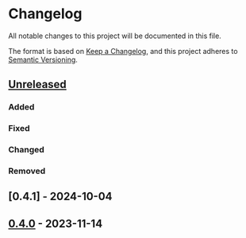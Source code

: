 # Changelog

All notable changes to this project will be documented in this file.

The format is based on [Keep a Changelog](https://keepachangelog.com/en/1.0.0/),
and this project adheres to [Semantic Versioning](https://semver.org/spec/v2.0.0.html).

## [Unreleased]


### Added

### Fixed

### Changed

### Removed

## [0.4.1] - 2024-10-04

## [0.4.0] - 2023-11-14

[unreleased]: https://github.com/IslasGECI/nerd/compare/v0.4.0...HEAD
[0.4.0]: https://github.com/IslasGECI/nerd/compare/v0.3.0...v0.4.0
[0.0.1]: https://github.com/IslasGECI/nerd/releases/tag/v0.0.1
